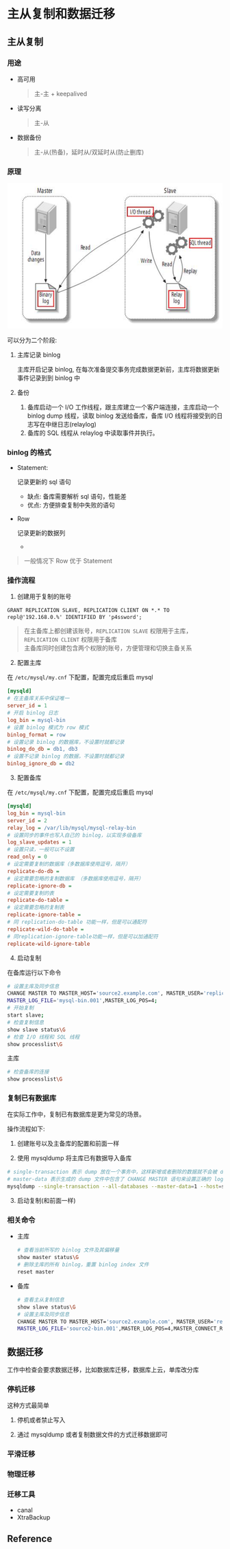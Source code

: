 # 主从复制和数据迁移

## 主从复制

### 用途

- 高可用

    > 主-主 + keepalived

- 读写分离

    > 主-从

- 数据备份

    > 主-从(热备)，延时从/双延时从(防止删库)

### 原理

![](../images/mysql-replication.jpeg)

可以分为二个阶段:

1. 主库记录 binlog

    主库开启记录 binlog, 在每次准备提交事务完成数据更新前，主库将数据更新事件记录到到 binlog 中

2. 备份

    1. 备库启动一个 I/O 工作线程，跟主库建立一个客户端连接，主库启动一个 binlog dump 线程，读取 binlog 发送给备库，备库 I/O 线程将接受到的日志写在中继日志(relaylog)
    2. 备库的 SQL 线程从 relaylog 中读取事件并执行。

### binlog 的格式

- Statement: 

    记录更新的 sql 语句

    - 缺点: 备库需要解析 sql 语句，性能差
    - 优点: 方便排查复制中失败的语句

- Row 

    记录更新的数据列

    - 

> 一般情况下 Row 优于 Statement

### 操作流程

1. 创建用于复制的账号

```mysql
GRANT REPLICATION SLAVE, REPLICATION CLIENT ON *.* TO repl@'192.168.0.%' IDENTIFIED BY 'p4ssword';
```

> 在主备库上都创建该账号，`REPLICATION SLAVE` 权限用于主库，`REPLICATION CLIENT` 权限用于备库  
> 主备库同时创建包含两个权限的账号，方便管理和切换主备关系

2. 配置主库

在 `/etc/mysql/my.cnf` 下配置，配置完成后重启 mysql

```ini
[mysqld]
# 在主备库关系中保证唯一
server_id = 1
# 开启 binlog 日志
log_bin = mysql-bin
# 设置 binlog 模式为 row 模式
binlog_format = row
# 设置记录 binlog 的数据库，不设置时就都记录
binlog_do_db = db1, db3
# 设置不记录 binlog 的数据，不设置时就都记录
binlog_ignore_db = db2
```

3. 配置备库

在 `/etc/mysql/my.cnf` 下配置，配置完成后重启 mysql

```ini
[mysqld]
log_bin = mysql-bin
server_id = 2
relay_log = /var/lib/mysql/mysql-relay-bin
# 设置同步的事件也写入自己的 binlog，以实现多级备库
log_slave_updates = 1
# 设置只读，一般可以不设置
read_only = 0
# 设定需要复制的数据库（多数据库使用逗号，隔开）
replicate-do-db = 
# 设定需要忽略的复制数据库 （多数据库使用逗号，隔开）
replicate-ignore-db = 
# 设定需要复制的表
replicate-do-table = 
# 设定需要忽略的复制表
replicate-ignore-table =
# 同 replication-do-table 功能一样，但是可以通配符
replicate-wild-do-table = 
# 同replication-ignore-table功能一样，但是可以加通配符
replicate-wild-ignore-table 
```

4. 启动复制

在备库运行以下命令

```bash
# 设置主库及同步信息
CHANGE MASTER TO MASTER_HOST='source2.example.com', MASTER_USER='replication', MASTER_PASSWORD='password',MASTER_PORT=3306,
MASTER_LOG_FILE='mysql-bin.001',MASTER_LOG_POS=4;
# 开始复制
start slave;
# 检查复制信息
show slave status\G
# 检查 I/O 线程和 SQL 线程
show processlist\G
```

主库

```bash
# 检查备库的连接
show processlist\G
```

### 复制已有数据库

在实际工作中，复制已有数据库是更为常见的场景。

操作流程如下:

1. 创建账号以及主备库的配置和前面一样

2. 使用 mysqldump 将主库已有数据导入备库

```bash
# single-transaction 表示 dump 放在一个事务中，这样新增或者删除的数据就不会被 dump，保证数据的一致性
# master-data 表示生成的 dump 文件中包含了 CHANGE MASTER 语句来设置正确的 logfile 和 position
mysqldump --single-transaction --all-databases --master-data=1 --host=server1 | mysql --host=server2
```

3. 启动复制(和前面一样)

### 相关命令

- 主库

    ```bash
    # 查看当前所写的 binlog 文件及其偏移量
    show master status\G
    # 删除主库的所有 binlog，重置 binlog index 文件
    reset master
    ```

- 备库

    ```bash
    # 查看主从复制信息
    show slave status\G
    # 设置主库及同步信息
    CHANGE MASTER TO MASTER_HOST='source2.example.com', MASTER_USER='replication', MASTER_PASSWORD='password'MASTER_PORT=3306,
    MASTER_LOG_FILE='source2-bin.001',MASTER_LOG_POS=4,MASTER_CONNECT_RETRY=10;
    ```

## 数据迁移

工作中检查会要求数据迁移，比如数据库迁移，数据库上云，单库改分库

### 停机迁移

这种方式最简单

1. 停机或者禁止写入

2. 通过 mysqldump 或者复制数据文件的方式迁移数据即可

### 平滑迁移

### 物理迁移

### 迁移工具

- canal
- XtraBackup

## Reference